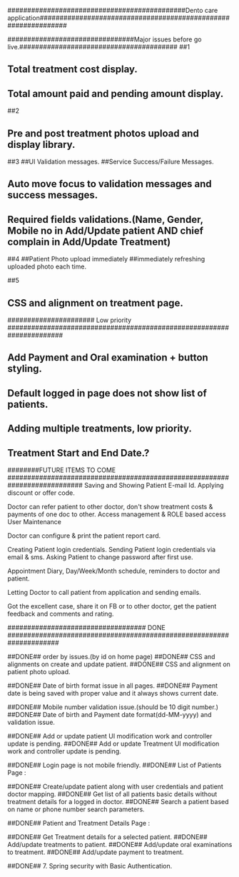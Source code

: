 
#############################################Dento care application###############################################################

################################Major issues before go live.########################################
##1
## Total treatment cost display.
## Total amount paid and pending amount display.

##2
## Pre and post treatment photos upload and display library.

##3
##UI Validation messages.
##Service Success/Failure Messages.
## Auto move focus to validation messages and success messages.
## Required fields validations.(Name, Gender, Mobile no in Add/Update patient AND chief complain in Add/Update Treatment)

##4
##Patient Photo upload immediately
##immediately refreshing uploaded photo each time.

##5
## CSS and alignment on treatment page.

###################### Low priority ######################################################################

## Add Payment and Oral examination + button styling.
## Default logged in page does not show list of patients.
## Adding multiple treatments, low priority.
## Treatment Start and End Date.?

########FUTURE ITEMS TO COME ###########################################################################
Saving and Showing Patient E-mail Id.
Applying discount or offer code.


Doctor can refer patient to other doctor, don't show treatment costs & payments of one doc to other.
Access management & ROLE based access
User Maintenance

Doctor can configure & print the patient report card.

Creating Patient login credentials.
Sending Patient login credentials via email & sms.
Asking Patient to change password after first use.

Appointment Diary, Day/Week/Month schedule, reminders to doctor and patient.

Letting Doctor to call patient from application and sending emails.

Got the excellent case, share it on FB or to other doctor, get the patient feedback and comments and rating.

################################### DONE #####################################################################

##DONE## order by issues.(by id on home page)
##DONE## CSS and alignments on create and update patient.
##DONE## CSS and alignment on patient photo upload.

##DONE## Date of birth format issue in all pages.
##DONE## Payment date is being saved with proper value and it always shows current date.

##DONE## Mobile number validation issue.(should be 10 digit number.)
##DONE## Date of birth and Payment date format(dd-MM-yyyy) and validation issue.

##DONE## Add or update patient UI modification work and controller update is pending.
##DONE## Add or update Treatment UI modification work and controller update is pending.

##DONE## Login page is not mobile friendly.
##DONE## List of Patients Page :

##DONE## Create/update patient along with user credentials and patient doctor mapping.
##DONE## Get list of all patients basic details without treatment details for a logged in doctor.
##DONE## Search a patient based on name or phone number search parameters.


##DONE## Patient and Treatment Details Page :

##DONE## Get Treatment details for a selected patient.
##DONE## Add/update treatments to patient.
##DONE## Add/update oral examinations to treatment.
##DONE## Add/update payment to treatment.

##DONE## 7. Spring security with Basic Authentication.
